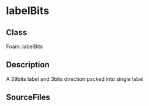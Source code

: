 # labelBits 
## Class
Foam::labelBits

## Description
A 29bits label and 3bits direction packed into single label

## SourceFiles

